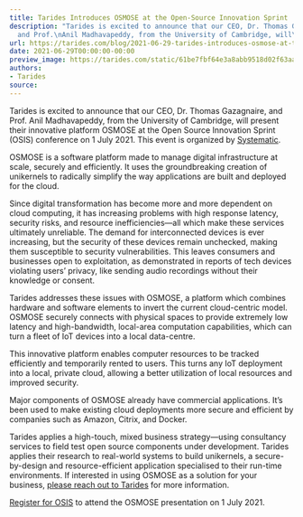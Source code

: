 ```yaml
---
title: Tarides Introduces OSMOSE at the Open-Source Innovation Sprint
description: "Tarides is excited to announce that our CEO, Dr. Thomas Gazagnaire,
  and Prof.\nAnil Madhavapeddy, from the University of Cambridge, will\u2026"
url: https://tarides.com/blog/2021-06-29-tarides-introduces-osmose-at-the-open-source-innovation-sprint
date: 2021-06-29T00:00:00-00:00
preview_image: https://tarides.com/static/61be7fbf64e3a8abb9518d02f63aa5e6/0d665/OSIS-talk.png
authors:
- Tarides
source:
---
```


<p>Tarides is excited to announce that our CEO, Dr. Thomas Gazagnaire, and Prof.
Anil Madhavapeddy, from the University of Cambridge, will present their
innovative platform OSMOSE at the Open Source Innovation Sprint (OSIS)
conference on 1 July 2021. This event is organized by
<a href="https://systematic-paris-region.org">Systematic</a>.</p>
<p>OSMOSE is a software platform made to manage digital infrastructure at scale,
securely and efficiently. It uses the groundbreaking creation of unikernels to
radically simplify the way applications are built and deployed for the cloud.</p>
<p>Since digital transformation has become more and more dependent on cloud
computing, it has increasing problems with high response latency, security
risks, and resource inefficiencies&mdash;all which make these services ultimately
unreliable. The demand for interconnected devices is ever increasing, but the
security of these devices remain unchecked, making them susceptible to security
vulnerabilities. This leaves consumers and businesses open to exploitation, as
demonstrated in reports of tech devices violating users&rsquo; privacy, like sending
audio recordings without their knowledge or consent.</p>
<p>Tarides addresses these issues with OSMOSE, a platform which combines hardware
and software elements to invert the current cloud-centric model. OSMOSE securely
connects with physical spaces to provide extremely low latency and
high-bandwidth, local-area computation capabilities, which can turn a fleet of
IoT devices into a local data-centre.</p>
<p>This innovative platform enables computer resources to be tracked efficiently
and temporarily rented to users. This turns any IoT deployment into a local,
private cloud, allowing a better utilization of local resources and improved
security.</p>
<p>Major components of OSMOSE already have commercial applications. It&rsquo;s been used
to make existing cloud deployments more secure and efficient by companies such
as Amazon, Citrix, and Docker.</p>
<p>Tarides applies a high-touch, mixed business strategy&mdash;using consultancy services
to field test open source components under development. Tarides applies their
research to real-world systems to build unikernels, a secure-by-design and
resource-efficient application specialised to their run-time environments. If
interested in using OSMOSE as a solution for your business,
<a href="https://tarides.com/company/">please reach out to Tarides</a> for more
information.</p>
<p><a href="https://systematic-paris-region.org/evenement/open-source-innovation-spring-edge-iot/">Register for OSIS</a>
to attend the OSMOSE presentation on 1 July 2021.</p>

